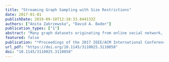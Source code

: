 ```yaml
---
title: "Streaming Graph Sampling with Size Restrictions"
date: 2017-01-01
publishDate: 2019-09-10T12:18:33.844133Z
authors: ["Anita Zakrzewska", "David A. Bader"]
publication_types: ["1"]
abstract: "Many graph datasets originating from online social network, financial or biological sources are too large to store or analyze. The analysis of such networks may be made more tractable if they are reduced to smaller subgraphs via sampling. While most of the known graph sampling methods are designed with static graphs in mind, many real datasets are massive and rapidly growing, making streaming methods necessary. We present two new techniques, Randomly Induced Edge Sampling (RIES) and Weighted Edge Sampling (WES). Both methods sample a stream of edges in a single pass, without the need to know future properties of the stream. In contrast to previous work that focused on limiting only the number of vertices, our methods restrict the number of edges, thus truly limiting the size of the sampled subgraph. We compare the performance of RIES and WES against the previously known streaming Random Edge (RE) method on eight social network datasets. Using four structural graph properties, we find that both RIES and WES produce subgraphs that are more structurally similar to the original graph than are the subgraphs produced by streaming RE. We also examine the sensitivity of the two algorithms with respect to their parameters. The parameters of WES affect its performance in a more predictable manner and are easier to set. Both new algorithms represent an improvement in the available streaming graph analysis toolkit."
featured: false
publication: "*Proceedings of the 2017 IEEE/ACM International Conference on Advances in Social Networks Analysis and Mining 2017, Sydney, Australia, July 31 - August 03, 2017*"
url_pdf: "https://doi.org/10.1145/3110025.3110058"
doi: "10.1145/3110025.3110058"
---
```


